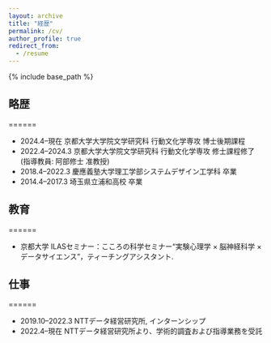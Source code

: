 ```yaml
---
layout: archive
title: "経歴"
permalink: /cv/
author_profile: true
redirect_from:
  - /resume
---
```


{% include base_path %}

## 略歴
======
* 2024.4–現在 京都大学大学院文学研究科 行動文化学専攻 博士後期課程
* 2022.4–2024.3 京都大学大学院文学研究科 行動文化学専攻 修士課程修了 (指導教員: 阿部修士 准教授)
* 2018.4–2022.3 慶應義塾大学理工学部システムデザイン工学科 卒業
* 2014.4–2017.3 埼玉県立浦和高校 卒業

## 教育
======
* 京都大学 ILASセミナー：こころの科学セミナー“実験心理学 × 脳神経科学 × データサイエンス”，ティーチングアシスタント.

## 仕事
======
* 2019.10–2022.3 NTTデータ経営研究所, インターンシップ
* 2022.4–現在 NTTデータ経営研究所より、学術的調査および指導業務を受託
